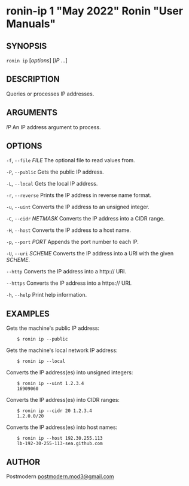 # ronin-ip 1 "May 2022" Ronin "User Manuals"

## SYNOPSIS

`ronin ip` [*options*] [*IP* ...]

## DESCRIPTION

Queries or processes IP addresses.

## ARGUMENTS

*IP*
  An IP address argument to process.

## OPTIONS

`-f`, `--file` *FILE*
  The optional file to read values from.

`-P`, `--public`
  Gets the public IP address.

`-L`, `--local`
  Gets the local IP address.

`-r`, `--reverse`
  Prints the IP address in reverse name format.

`-u`, `--uint`
  Converts the IP address to an unsigned integer.

`-C`, `--cidr` *NETMASK*
  Converts the IP address into a CIDR range.

`-H`, `--host`
  Converts the IP address to a host name.

`-p`, `--port` *PORT*
  Appends the port number to each IP.

`-U`, `--uri` *SCHEME*
  Converts the IP address into a URI with the given *SCHEME*.

`--http`
  Converts the IP address into a http:// URI.

`--https`
  Converts the IP address into a https:// URI.

`-h`, `--help`
  Print help information.

## EXAMPLES

Gets the machine's public IP address:

        $ ronin ip --public

Gets the machine's local network IP address:

        $ ronin ip --local

Converts the IP address(es) into unsigned integers:

        $ ronin ip --uint 1.2.3.4
        16909060

Converts the IP address(es) into CIDR ranges:

        $ ronin ip --cidr 20 1.2.3.4
        1.2.0.0/20

Converts the IP address(es) into host names:

        $ ronin ip --host 192.30.255.113
        lb-192-30-255-113-sea.github.com

## AUTHOR

Postmodern <postmodern.mod3@gmail.com>


